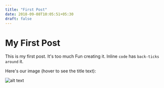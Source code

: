 ```yaml
---
title: "First Post"
date: 2018-09-08T10:05:51+05:30
draft: false
---
```


# My First Post

This is my first post. It's too much Fun creating it. Inline `code` has `back-ticks around` it.

Here's our image (hover to see the title text):

![alt text](https://cms.exchange4media.com/files/article/article_extra_large_image/1513343847_magyuj_big(51).jpg "Logo Title Text 1")